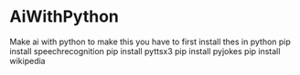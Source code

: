 # AiWithPython
Make ai with python
to make this you have to first install thes in python
pip install speechrecognition
pip install pyttsx3
pip install pyjokes
pip install wikipedia

